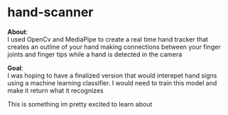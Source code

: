 # hand-scanner
**About**: <br>
I used OpenCv and MediaPipe to create a real time hand tracker that creates an outline of your hand making connections between your finger joints and finger tips while a hand is detected in the camera

**Goal**: <br>
I was hoping to have a finalized version that would interepet hand signs using a machine learning classifier. I would need to train this model and make it return what it recognizes

This is something im pretty excited to learn about
